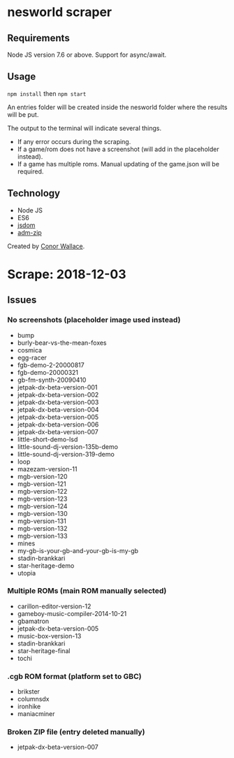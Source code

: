 # nesworld scraper

## Requirements

Node JS version 7.6 or above. Support for async/await.

## Usage

`npm install` then `npm start`

An entries folder will be created inside the nesworld folder where the results will be put.

The output to the terminal will indicate several things.

- If any error occurs during the scraping.
- If a game/rom does not have a screenshot (will add in the placeholder instead).
- If a game has multiple roms. Manual updating of the game.json will be required.

## Technology
- Node JS
- ES6
- [jsdom](https://www.npmjs.com/package/jsdom)
- [adm-zip](https://www.npmjs.com/package/adm-zip)


Created by [Conor Wallace](https://github.com/cwallace3421).


# Scrape: 2018-12-03

## Issues

### No screenshots (placeholder image used instead)
- bump
- burly-bear-vs-the-mean-foxes
- cosmica
- egg-racer
- fgb-demo-2-20000817
- fgb-demo-20000321
- gb-fm-synth-20090410
- jetpak-dx-beta-version-001
- jetpak-dx-beta-version-002
- jetpak-dx-beta-version-003
- jetpak-dx-beta-version-004
- jetpak-dx-beta-version-005
- jetpak-dx-beta-version-006
- jetpak-dx-beta-version-007
- little-short-demo-lsd
- little-sound-dj-version-135b-demo
- little-sound-dj-version-319-demo
- loop
- mazezam-version-11
- mgb-version-120
- mgb-version-121
- mgb-version-122
- mgb-version-123
- mgb-version-124
- mgb-version-130
- mgb-version-131
- mgb-version-132
- mgb-version-133
- mines
- my-gb-is-your-gb-and-your-gb-is-my-gb
- stadin-brankkari
- star-heritage-demo
- utopia

### Multiple ROMs (main ROM manually selected)
- carillon-editor-version-12
- gameboy-music-compiler-2014-10-21
- gbamatron
- jetpak-dx-beta-version-005
- music-box-version-13
- stadin-brankkari
- star-heritage-final
- tochi

### .cgb ROM format (platform set to GBC)
- brikster
- columnsdx
- ironhike
- maniacminer

### Broken ZIP file (entry deleted manually)
- jetpak-dx-beta-version-007